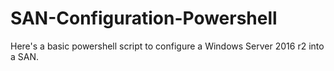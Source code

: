 # SAN-Configuration-Powershell
Here's a basic powershell script to configure a Windows Server 2016 r2 into a SAN.
